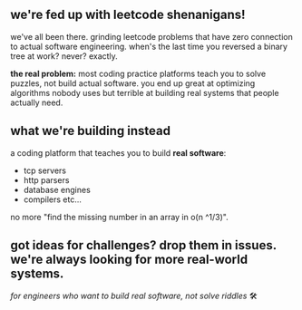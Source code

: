 ## we're fed up with leetcode shenanigans!

we've all been there. grinding leetcode problems that have zero connection to actual software engineering. when's the last time you reversed a binary tree at work? never? exactly.

**the real problem:** most coding practice platforms teach you to solve puzzles, not build actual software. you end up great at optimizing algorithms nobody uses but terrible at building real systems that people actually need.

## what we're building instead

a coding platform that teaches you to build **real software**:
- tcp servers 
- http parsers 
- database engines
- compilers
etc...

no more "find the missing number in an array in o(n ^1/3)". 

**got ideas for challenges?** drop them in issues. we're always looking for more real-world systems.
---
*for engineers who want to build real software, not solve riddles* 🛠️
